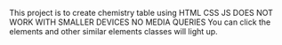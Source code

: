 This project is to create chemistry table using HTML CSS JS
DOES NOT WORK WITH SMALLER DEVICES
NO MEDIA QUERIES
You can click the elements and other similar elements classes will light up. 

